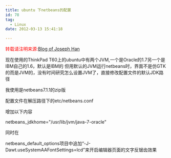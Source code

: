 ```yaml
---
title: ubuntu 下netbeans的配置
id: 78
tag:
  - Linux
date: 2012-03-13 15:41:18

---
```


<span style="color: #ff0000;">转载请注明来源:</span>[Blog of Joseph Han](../ "Blog of Joseph Han")

现在使用的ThinkPad T60上的ubuntu中有两个JVM,一个是Oracle的1.7另一个是IBM自己的1.6，默认是IBM的
但用默认的JVM运行netbeans时，界面不是仿GTK的而是JVM的，没有时间研究怎么设置JVM了，直接修改配置文件的默认JDK路径

我使用是netbeans7.1.1的zip版

配置文件在解压路径下的etc/netbeans.conf

增加以下内容

netbeans_jdkhome="/usr/lib/jvm/java-7-oracle"

同时在

netbeans_default_options项目中追加“-J-Dawt.useSystemAAFontSettings=lcd”来开启编辑器页面的文字反锯齿效果

&nbsp;

&nbsp;